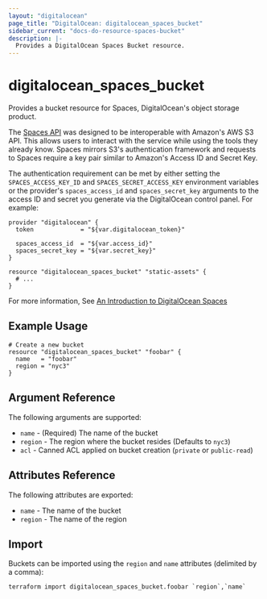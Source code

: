 ```yaml
---
layout: "digitalocean"
page_title: "DigitalOcean: digitalocean_spaces_bucket"
sidebar_current: "docs-do-resource-spaces-bucket"
description: |-
  Provides a DigitalOcean Spaces Bucket resource.
---
```


# digitalocean\_spaces\_bucket

Provides a bucket resource for Spaces, DigitalOcean's object storage product.

The [Spaces API](https://developers.digitalocean.com/documentation/spaces/) was
designed to be interoperable with Amazon's AWS S3 API. This allows users to
interact with the service while using the tools they already know. Spaces
mirrors S3's authentication framework and requests to Spaces require a key pair
similar to Amazon's Access ID and Secret Key.

The authentication requirement can be met by either setting the
`SPACES_ACCESS_KEY_ID` and `SPACES_SECRET_ACCESS_KEY` environment variables or
the provider's `spaces_access_id` and `spaces_secret_key` arguments to the
access ID and secret you generate via the DigitalOcean control panel. For
example:

```
provider "digitalocean" {
  token             = "${var.digitalocean_token}"

  spaces_access_id  = "${var.access_id}"
  spaces_secret_key = "${var.secret_key}"
}

resource "digitalocean_spaces_bucket" "static-assets" {
  # ...
}
```

For more information, See [An Introduction to DigitalOcean Spaces](https://www.digitalocean.com/community/tutorials/an-introduction-to-digitalocean-spaces)

## Example Usage

```hcl
# Create a new bucket
resource "digitalocean_spaces_bucket" "foobar" {
  name   = "foobar"
  region = "nyc3"
}
```

## Argument Reference

The following arguments are supported:

* `name` - (Required) The name of the bucket
* `region` - The region where the bucket resides (Defaults to `nyc3`)
* `acl` - Canned ACL applied on bucket creation (`private` or `public-read`)

## Attributes Reference

The following attributes are exported:

* `name` - The name of the bucket
* `region` - The name of the region


## Import

Buckets can be imported using the `region` and `name` attributes (delimited by a comma):

```
terraform import digitalocean_spaces_bucket.foobar `region`,`name`
```
